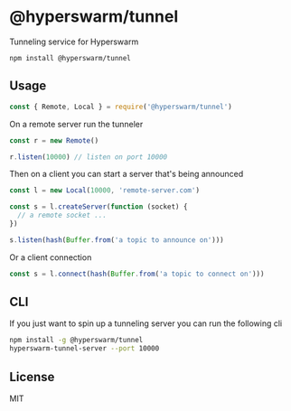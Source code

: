 # @hyperswarm/tunnel

Tunneling service for Hyperswarm

```
npm install @hyperswarm/tunnel
```

## Usage

``` js
const { Remote, Local } = require('@hyperswarm/tunnel')
```

On a remote server run the tunneler

``` js
const r = new Remote()

r.listen(10000) // listen on port 10000
````

Then on a client you can start a server that's being announced

``` js
const l = new Local(10000, 'remote-server.com')

const s = l.createServer(function (socket) {
  // a remote socket ...
})

s.listen(hash(Buffer.from('a topic to announce on')))
```

Or a client connection

``` js
const s = l.connect(hash(Buffer.from('a topic to connect on')))
```

## CLI

If you just want to spin up a tunneling server you can run the following cli

``` sh
npm install -g @hyperswarm/tunnel
hyperswarm-tunnel-server --port 10000
```

## License

MIT
